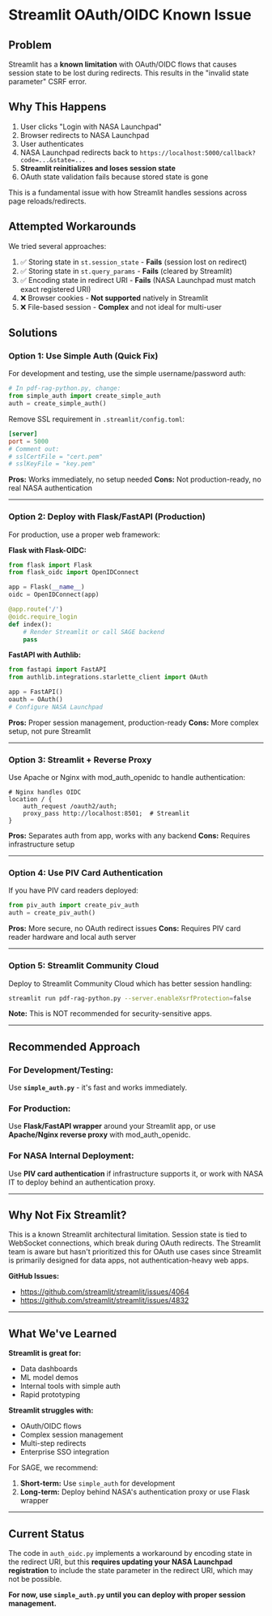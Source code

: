 # Streamlit OAuth/OIDC Known Issue

## Problem

Streamlit has a **known limitation** with OAuth/OIDC flows that causes session state to be lost during redirects. This results in the "invalid state parameter" CSRF error.

## Why This Happens

1. User clicks "Login with NASA Launchpad"
2. Browser redirects to NASA Launchpad
3. User authenticates
4. NASA Launchpad redirects back to `https://localhost:5000/callback?code=...&state=...`
5. **Streamlit reinitializes and loses session state**
6. OAuth state validation fails because stored state is gone

This is a fundamental issue with how Streamlit handles sessions across page reloads/redirects.

## Attempted Workarounds

We tried several approaches:
1. ✅ Storing state in `st.session_state` - **Fails** (session lost on redirect)
2. ✅ Storing state in `st.query_params` - **Fails** (cleared by Streamlit)
3. ✅ Encoding state in redirect URI - **Fails** (NASA Launchpad must match exact registered URI)
4. ❌ Browser cookies - **Not supported** natively in Streamlit
5. ❌ File-based session - **Complex** and not ideal for multi-user

## Solutions

### Option 1: Use Simple Auth (Quick Fix)

For development and testing, use the simple username/password auth:

```python
# In pdf-rag-python.py, change:
from simple_auth import create_simple_auth
auth = create_simple_auth()
```

Remove SSL requirement in `.streamlit/config.toml`:
```toml
[server]
port = 5000
# Comment out:
# sslCertFile = "cert.pem"
# sslKeyFile = "key.pem"
```

**Pros:** Works immediately, no setup needed
**Cons:** Not production-ready, no real NASA authentication

---

### Option 2: Deploy with Flask/FastAPI (Production)

For production, use a proper web framework:

**Flask with Flask-OIDC:**
```python
from flask import Flask
from flask_oidc import OpenIDConnect

app = Flask(__name__)
oidc = OpenIDConnect(app)

@app.route('/')
@oidc.require_login
def index():
    # Render Streamlit or call SAGE backend
    pass
```

**FastAPI with Authlib:**
```python
from fastapi import FastAPI
from authlib.integrations.starlette_client import OAuth

app = FastAPI()
oauth = OAuth()
# Configure NASA Launchpad
```

**Pros:** Proper session management, production-ready
**Cons:** More complex setup, not pure Streamlit

---

### Option 3: Streamlit + Reverse Proxy

Use Apache or Nginx with mod_auth_openidc to handle authentication:

```nginx
# Nginx handles OIDC
location / {
    auth_request /oauth2/auth;
    proxy_pass http://localhost:8501;  # Streamlit
}
```

**Pros:** Separates auth from app, works with any backend
**Cons:** Requires infrastructure setup

---

### Option 4: Use PIV Card Authentication

If you have PIV card readers deployed:

```python
from piv_auth import create_piv_auth
auth = create_piv_auth()
```

**Pros:** More secure, no OAuth redirect issues
**Cons:** Requires PIV card reader hardware and local auth server

---

### Option 5: Streamlit Community Cloud

Deploy to Streamlit Community Cloud which has better session handling:

```bash
streamlit run pdf-rag-python.py --server.enableXsrfProtection=false
```

**Note:** This is NOT recommended for security-sensitive apps.

---

## Recommended Approach

### For Development/Testing:
Use **`simple_auth.py`** - it's fast and works immediately.

### For Production:
Use **Flask/FastAPI wrapper** around your Streamlit app, or use **Apache/Nginx reverse proxy** with mod_auth_openidc.

### For NASA Internal Deployment:
Use **PIV card authentication** if infrastructure supports it, or work with NASA IT to deploy behind an authentication proxy.

---

## Why Not Fix Streamlit?

This is a known Streamlit architectural limitation. Session state is tied to WebSocket connections, which break during OAuth redirects. The Streamlit team is aware but hasn't prioritized this for OAuth use cases since Streamlit is primarily designed for data apps, not authentication-heavy web apps.

**GitHub Issues:**
- https://github.com/streamlit/streamlit/issues/4064
- https://github.com/streamlit/streamlit/issues/4832

---

## What We've Learned

**Streamlit is great for:**
- Data dashboards
- ML model demos
- Internal tools with simple auth
- Rapid prototyping

**Streamlit struggles with:**
- OAuth/OIDC flows
- Complex session management
- Multi-step redirects
- Enterprise SSO integration

For SAGE, we recommend:
1. **Short-term:** Use `simple_auth` for development
2. **Long-term:** Deploy behind NASA's authentication proxy or use Flask wrapper

---

## Current Status

The code in `auth_oidc.py` implements a workaround by encoding state in the redirect URI, but this **requires updating your NASA Launchpad registration** to include the state parameter in the redirect URI, which may not be possible.

**For now, use `simple_auth.py` until you can deploy with proper session management.**
